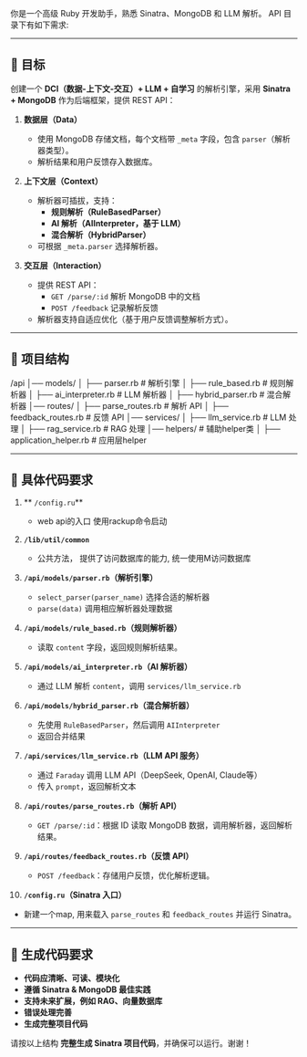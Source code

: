 你是一个高级 Ruby 开发助手，熟悉 Sinatra、MongoDB 和 LLM 解析。
API 目录下有如下需求:

---

## **📌 目标**
创建一个 **DCI（数据-上下文-交互）+ LLM + 自学习** 的解析引擎，采用 **Sinatra + MongoDB** 作为后端框架，提供 REST API：

1. **数据层（Data）**  
   - 使用 MongoDB 存储文档，每个文档带 `_meta` 字段，包含 `parser`（解析器类型）。
   - 解析结果和用户反馈存入数据库。

2. **上下文层（Context）**  
   - 解析器可插拔，支持：
     - **规则解析（RuleBasedParser）**
     - **AI 解析（AIInterpreter，基于 LLM）**
     - **混合解析（HybridParser）**
   - 可根据 `_meta.parser` 选择解析器。

3. **交互层（Interaction）**  
   - 提供 REST API：
     - `GET /parse/:id` 解析 MongoDB 中的文档
     - `POST /feedback` 记录解析反馈
   - 解析器支持自适应优化（基于用户反馈调整解析方式）。

---

## **📜 项目结构**
/api
│── models/
│   ├── parser.rb         # 解析引擎
│   ├── rule_based.rb     # 规则解析器
│   ├── ai_interpreter.rb # LLM 解析器
│   ├── hybrid_parser.rb  # 混合解析器
│── routes/
│   ├── parse_routes.rb   # 解析 API
│   ├── feedback_routes.rb # 反馈 API
│── services/
│   ├── llm_service.rb    # LLM 处理
│   ├── rag_service.rb    # RAG 处理
│── helpers/  # 辅助helper类
│   ├── application_helper.rb # 应用层helper

---

## **💎 具体代码要求**

1. ** `/config.ru`**  
   - web api的入口 使用rackup命令启动

2. **`/lib/util/common`**  
   - 公共方法， 提供了访问数据库的能力, 统一使用M访问数据库

3. **`/api/models/parser.rb`（解析引擎）**  
   - `select_parser(parser_name)` 选择合适的解析器
   - `parse(data)` 调用相应解析器处理数据

4. **`/api/models/rule_based.rb`（规则解析器）**  
   - 读取 `content` 字段，返回规则解析结果。

5. **`/api/models/ai_interpreter.rb`（AI 解析器）**  
   - 通过 LLM 解析 `content`，调用 `services/llm_service.rb`

6. **`/api/models/hybrid_parser.rb`（混合解析器）**  
   - 先使用 `RuleBasedParser`，然后调用 `AIInterpreter`
   - 返回合并结果

7. **`/api/services/llm_service.rb`（LLM API 服务）**  
   - 通过 `Faraday` 调用 LLM API（DeepSeek, OpenAI, Claude等）
   - 传入 `prompt`，返回解析文本

8. **`/api/routes/parse_routes.rb`（解析 API）**  
   - `GET /parse/:id`：根据 ID 读取 MongoDB 数据，调用解析器，返回解析结果。

9. **`/api/routes/feedback_routes.rb`（反馈 API）**  
   - `POST /feedback`：存储用户反馈，优化解析逻辑。

10. **`/config.ru`（Sinatra 入口）**  
   - 新建一个map, 用来载入 `parse_routes` 和 `feedback_routes` 并运行 Sinatra。

---

## **🌟 生成代码要求**
- **代码应清晰、可读、模块化**
- **遵循 Sinatra & MongoDB 最佳实践**
- **支持未来扩展，例如 RAG、向量数据库**
- **错误处理完善**
- **生成完整项目代码**

请按以上结构 **完整生成 Sinatra 项目代码**，并确保可以运行。谢谢！
